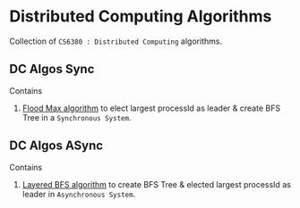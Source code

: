 # Distributed Computing Algorithms

Collection of `CS6380 : Distributed Computing` algorithms.

## DC Algos Sync

Contains 
1. [Flood Max algorithm](docs/dc-algos-sync/flood_max.md) to elect largest processId as leader & create BFS Tree in a `Synchronous System`.

## DC Algos ASync

Contains 
1. [Layered BFS algorithm](docs/dc-algos-async/layered_bfs.md) to create BFS Tree & elected largest processId as leader in `Asynchronous System`.
